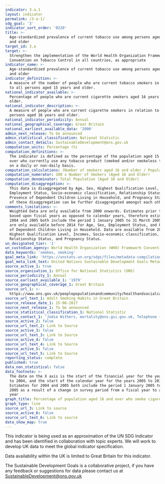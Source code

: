 ```yaml
---
indicator: 3.a.1
layout: indicator
permalink: /3-a-1/
sdg_goal: '3'
indicator_sort_order: '0220'
title: >-
  Age-standardized prevalence of current tobacco use among persons aged 15 years
  and older
target_id: 3.a
target: >-
  Strengthen the implementation of the World Health Organization Framework
  Convention on Tobacco Control in all countries, as appropriate
indicator_name: >-
  Age-standardized prevalence of current tobacco use among persons aged 15 years
  and older
indicator_definition: >-
  A measure of the number of people who are current tobacco smokers in relation
  to all persons aged 15 years and older.
national_indicator_available: >-
  Percentage of people who are current cigarette smokers aged 16 years and
  older.
national_indicator_description: >-
  A measure of people who are current cigarette smokers in relation to all
  persons aged 16 years and older. 
national_indicator_periodicity: Annual
national_geographical_coverage: Great Britain
national_earliest_available_data: '2000'
admin_next_release: To be announced
admin_statistical_classification: National Statistic
admin_contact_details: SustainableDevelopment@ons.gov.uk
computation_units: Percentage (%)
computation_definitions: >-
  The indicator is defined as the percentage of the population aged 15 years and
  over who currently use any tobacco product (smoked and/or smokeless tobacco)
  on a daily or non-daily basis.
computation_calculations: (Number of smokers aged 16 and older / Population) * 100
computation_numerator: 100 x Number of Smokers (Aged 16 and Older)
computation_denominator: Total Population (Aged 16 and Older)
computation_disaggregation: >-
  This data is disaggregated by Age, Sex, Highest Qualification Level, Income,
  Employment Status, Socio-economic classification, Relationship Status,
  Presence of Dependent Children Living in Household, and Pregnancy Status. Some
  of these disaggregation can be further disaggregated amongst each other.
comments_limitations: >-
  Weighted Data are only available from 2000 onwards. Estimates prior to 2005 as
  based upon fiscal years as opposed to calendar years, therefore estimates for
  2004 and 2005 both include the period 1 January 2005 to 31 March 2005. Data
  are only available before 2014 for Age, Sex, Employment Status, and Presence
  of Dependent Children Living in Household. Data are available from 2014 for
  Highest Qualification Level, Incomes, Socio-economic classification,
  Relationship Status, and Pregnancy Status.  
un_designated_tier: '1'
un_custodian_agency: World Health Organization (WHO) Framework Convention on Tobacco Control (FCTC)
data_keywords: 'smokes, smoking'
goal_meta_link: 'https://unstats.un.org/sdgs/files/metadata-compilation/Metadata-Goal-3.pdf'
goal_meta_link_text: United Nations Sustainable Development Goals Metadata (PDF 866 KB)
source_active_1: true
source_organisation_1: Office for National Statistics (ONS)
source_periodicity_1: Annual
source_earliest_available_1: '1979'
source_geographical_coverage_1: Great Britain
source_url_1: >-
  https://www.ons.gov.uk/peoplepopulationandcommunity/healthandsocialcare/drugusealcoholandsmoking/datasets/adultsmokinghabitsingreatbritain
source_url_text_1: Adult Smoking Habits in Great Britain
source_release_date_1: 15-06-2017
source_next_release_1: To be announced
source_statistical_classification_1: National Statistic
source_contact_1: 'Jodie Withers, mortality@ons.gsi.gov.uk, Telephone +44 (0)1633 455591'
source_active_2: false
source_url_text_2: Link to Source
source_active_3: false
source_url_text_3: Link to Source
source_active_4: false
source_url_text_4: Link to Source
source_active_5: false
source_url_text_5: Link to Source
reporting_status: complete
published: true
data_non_statistical: false
data_footnote: >-
  The date on the X axis is the start of the financial year for the years 2000
  to 2004, and the start of the calendar year for the years 2005 to 2015.
  Estimates for 2004 and 2005 both include the period 1 January 2005 to 31 March
  2005 as a result of a change in survey period from a fiscal year to a calendar
  year
graph_title: Percentage of population aged 16 and over who smoke cigarettes
graph_type: line
source_url_3: Link to source
source_active_6: false
source_url_text_6: Link to source
data_show_map: true
---
```

This indicator is being used as an approximation of the UN SDG Indicator and has been identified in collaboration with topic experts. We will work to develop UK data to meet the global indicator specification.
  
Data availability within the UK is limited to Great Britain for this indicator.
  
The Sustainable Development Goals is a collaborative project, if you have any feedback or suggestions for data please contact us at <SustainableDevelopment@ons.gov.uk>
